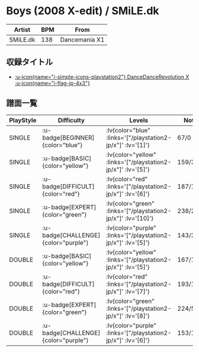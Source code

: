 # Boys (2008 X-edit) / SMiLE.dk

|Artist|BPM|From|
|------|---|----|
|SMiLE.dk|138|Dancemania X1|

## 収録タイトル

- [ :u-icon{name="i-simple-icons-playstation2"} DanceDanceRevolution X :u-icon{name="i-flag-jp-4x3"} ](/playstation2-jp/x)

## 譜面一覧

|PlayStyle|Difficulty|Levels|Notes|Movie|
|---------|----------|------|-----|-----|
|SINGLE| :u-badge[BEGINNER]{color="blue"} | :lv{color="blue" :links='["/playstation2-jp/x"]' :lv='[1]'} |67/0||
|SINGLE| :u-badge[BASIC]{color="yellow"} | :lv{color="yellow" :links='["/playstation2-jp/x"]' :lv='[5]'} |159/3||
|SINGLE| :u-badge[DIFFICULT]{color="red"} | :lv{color="red" :links='["/playstation2-jp/x"]' :lv='[6]'} |187/17||
|SINGLE| :u-badge[EXPERT]{color="green"} | :lv{color="green" :links='["/playstation2-jp/x"]' :lv='[10]'} |238/24||
|SINGLE| :u-badge[CHALLENGE]{color="purple"} | :lv{color="purple" :links='["/playstation2-jp/x"]' :lv='[5]'} |143/3(17)||
|DOUBLE| :u-badge[BASIC]{color="yellow"} | :lv{color="yellow" :links='["/playstation2-jp/x"]' :lv='[5]'} |167/1||
|DOUBLE| :u-badge[DIFFICULT]{color="red"} | :lv{color="red" :links='["/playstation2-jp/x"]' :lv='[7]'} |193/1||
|DOUBLE| :u-badge[EXPERT]{color="green"} | :lv{color="green" :links='["/playstation2-jp/x"]' :lv='[8]'} |224/5||
|DOUBLE| :u-badge[CHALLENGE]{color="purple"} | :lv{color="purple" :links='["/playstation2-jp/x"]' :lv='[6]'} |153/1(15)||
